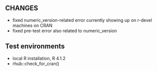 ## CHANGES
* fixed numeric_version-related error currently showing up on r-devel machines on CRAN
* fixed pre-test error also related to numeric_version

## Test environments
* local R installation, R 4.1.2
* rhub::check_for_cran()
